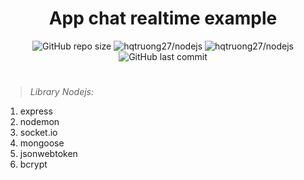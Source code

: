 <h1 align="center">App chat realtime example</h1>
<p align="center">
  <img alt="GitHub repo size" src="https://img.shields.io/github/repo-size/hqtruong27/App-Chat-Realtime?label=Size&logo=node.js&style=flat-square">
  <img alt="hqtruong27/nodejs" src="https://img.shields.io/github/languages/count/hqtruong27/App-Chat-Realtime?label=Languages&style=flat-square">
  <img alt="hqtruong27/nodejs" src="https://img.shields.io/github/languages/top/hqtruong27/App-Chat-Realtime?label=JavasScript&logo=javascript&style=flat-square">
  <img alt="GitHub last commit" src="https://img.shields.io/github/last-commit/hqtruong27/App-Chat-Realtime?label=Last%20commit&logo=git&style=flat-square">
  <h1 align="center"></h1>
</p>
<!-- <h2>Trying code prject example with nodejs LTS</h3> -->

>*Library Nodejs:* <br>
  1. express
  2. nodemon
  3. socket.io
  4. mongoose
  5. jsonwebtoken
  6. bcrypt
